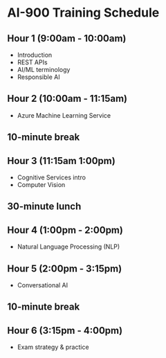 # AI-900 Training Schedule

## Hour 1 (9:00am - 10:00am)

* Introduction
* REST APIs
* AI/ML terminology
* Responsible AI

## Hour 2 (10:00am - 11:15am)

* Azure Machine Learning Service

## 10-minute break ##

## Hour 3 (11:15am 1:00pm)

* Cognitive Services intro
* Computer Vision

## 30-minute lunch

## Hour 4 (1:00pm - 2:00pm)

* Natural Language Processing (NLP)

## Hour 5 (2:00pm - 3:15pm)

* Conversational AI

## 10-minute break

## Hour 6 (3:15pm - 4:00pm)

* Exam strategy & practice
